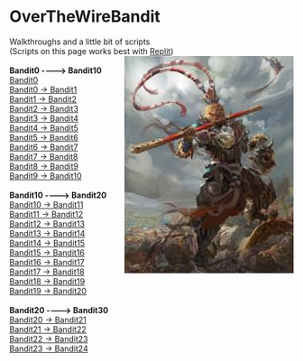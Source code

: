 # OverTheWireBandit
Walkthroughs and a little bit of scripts
<br>
(Scripts on this page works best with [Replit](https://replit.com/~))
<img align = "right" src = "https://github.com/R0T1N00M/OverTheWireBandit/blob/main/mokey%20stuff.jpg" width=300>
<br>
<br>
**Bandit0 ----> Bandit10**
<br>
[Bandit0](https://github.com/R0T1N00M/OverTheWireBandit/blob/main/Bandit0%20challenge.md)
<br>
[Bandit0 -> Bandit1](https://github.com/R0T1N00M/OverTheWireBandit/blob/main/Bandit1%20challenge.md)
<br>
[Bandit1 -> Bandit2](https://github.com/R0T1N00M/OverTheWireBandit/blob/main/Bandit2%20challenge.md)
<br>
[Bandit2 -> Bandit3](https://github.com/R0T1N00M/OverTheWireBandit/blob/main/Bandit3%20challenge.md)
<br>
[Bandit3 -> Bandit4](https://github.com/R0T1N00M/OverTheWireBandit/blob/main/Bandit4%20challenge.md)
<br>
[Bandit4 -> Bandit5](https://github.com/R0T1N00M/OverTheWireBandit/blob/main/Bandit5%20challenge.md)
<br>
[Bandit5 -> Bandit6](https://github.com/R0T1N00M/OverTheWireBandit/blob/main/Bandit6%20challenge.md)
<br>
[Bandit6 -> Bandit7](https://github.com/R0T1N00M/OverTheWireBandit/blob/main/Bandit7%20challenge.md)
<br>
[Bandit7 -> Bandit8](https://github.com/R0T1N00M/OverTheWireBandit/blob/main/Bandit8%20challenge.md)
<br>
[Bandit8 -> Bandit9](https://github.com/R0T1N00M/OverTheWireBandit/blob/main/Bandit9%20challenge.md)
<br>
[Bandit9 -> Bandit10](https://github.com/R0T1N00M/OverTheWireBandit/blob/main/Bandit10%20challenge.md)
<br>
<br>
**Bandit10 ----> Bandit20**
<br>
[Bandit10 -> Bandit11](https://github.com/R0T1N00M/OverTheWireBandit/blob/main/Bandit11%20challenge.md)
<br>
[Bandit11 -> Bandit12](https://github.com/R0T1N00M/OverTheWireBandit/blob/main/Bandit12%20challenge.md)
<br>
[Bandit12 -> Bandit13](https://github.com/R0T1N00M/OverTheWireBandit/blob/main/Bandit13%20challenge.md)
<br>
[Bandit13 -> Bandit14](https://github.com/R0T1N00M/OverTheWireBandit/blob/main/Bandit14%20challenge.md)
<br>
[Bandit14 -> Bandit15](https://github.com/R0T1N00M/OverTheWireBandit/blob/main/Bandit15%20challenge.md)
<br>
[Bandit15 -> Bandit16](https://github.com/R0T1N00M/OverTheWireBandit/blob/main/Bandit16%20challenge.md)
<br>
[Bandit16 -> Bandit17](https://github.com/R0T1N00M/OverTheWireBandit/blob/main/Bandit17%20challenge.md)
<br>
[Bandit17 -> Bandit18](https://github.com/R0T1N00M/OverTheWireBandit/blob/main/Bandit18%20challenge.md)
<br>
[Bandit18 -> Bandit19](https://github.com/R0T1N00M/OverTheWireBandit/blob/main/Bandit19%20challenge.md)
<br>
[Bandit19 -> Bandit20](https://github.com/R0T1N00M/OverTheWireBandit/blob/main/Bandit20%20challenge.md)
<br>
<br>
**Bandit20 ----> Bandit30**
<br>
[Bandit20 -> Bandit21](https://github.com/R0T1N00M/OverTheWireBandit/blob/main/Bandit21%20challenge.md)
<br>
[Bandit21 -> Bandit22](https://github.com/R0T1N00M/OverTheWireBandit/blob/main/Bandit22%20challenge.md)
<br>
[Bandit22 -> Bandit23](https://github.com/R0T1N00M/OverTheWireBandit/blob/main/Bandit23%20challenge.md)
<br>
[Bandit23 -> Bandit24](https://github.com/R0T1N00M/OverTheWireBandit/blob/main/Bandit24%20challenge.md)
